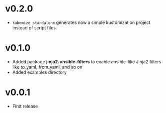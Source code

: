 # v0.2.0
* `kubemize standalone` generates now a simple kustomization project instead of script files.

# v0.1.0
* Added package **jinja2-ansible-filters** to enable ansible-like Jinja2 filters like to_yaml, from_yaml, and so on
* Added examples directory

# v0.0.1
* First release
